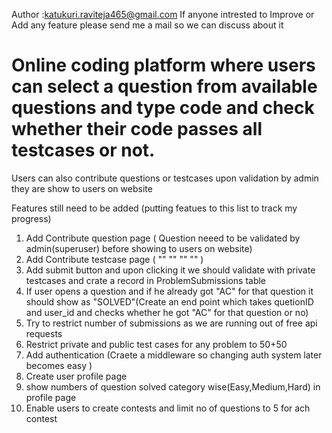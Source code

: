 Author :katukuri.raviteja465@gmail.com
If anyone intrested to Improve or Add  any  feature please send me a mail so we can discuss about it
# Online coding platform where users can select a question from available questions and type code and check whether their code passes all testcases or not.
Users can also contribute questions or testcases upon validation by admin they are show to users on website 

Features still need to be added (putting featues to this list to track my progress)
 1)  Add Contribute question page  ( Question neeed to be validated by admin(superuser) before showing to users on website) 
 2)  Add Contribute testcase page  (       ""                 ""                 ""            ""     )
 3)  Add submit button and upon clicking it we should validate with private testcases and crate a record in ProblemSubmissions table
 4)  If user opens a question and if he already got "AC" for that question it should show as "SOLVED"(Create an end point which takes quetionID and user_id and  checks whether  he      got "AC" for that question  or no)
 5)  Try to restrict number of submissions as we are running out of free  api requests
 6)  Restrict private and public test cases for any problem to 50+50
 7)  Add authentication (Craete a  middleware so changing auth system later becomes easy )
 8)  Create user profile page
 9)  show numbers  of question solved category wise(Easy,Medium,Hard) in profile page 
 10)  Enable users to create contests and limit no of questions to 5 for ach contest
 

